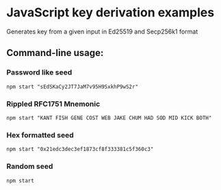 # JavaScript key derivation examples

Generates key from a given input in Ed25519 and Secp256k1 format

## Command-line usage:

### Password like seed    

    npm start "sEdSKaCy2JT7JaM7v95H9SxkhP9wS2r"

### Rippled RFC1751 Mnemonic

    npm start "KANT FISH GENE COST WEB JAKE CHUM HAD SOD MID KICK BOTH"

### Hex formatted seed

    npm start "0x21edc3dec3ef1873cf8f333381c5f360c3"

### Random seed

    npm start
